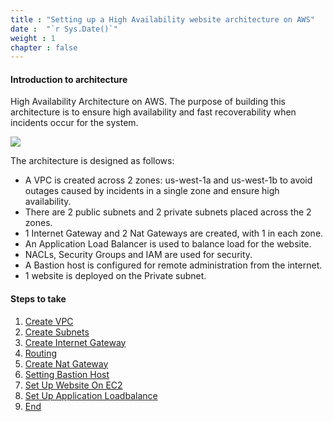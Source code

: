 ```yaml
---
title : "Setting up a High Availability website architecture on AWS"
date :  "`r Sys.Date()`" 
weight : 1 
chapter : false
---
```


#### Introduction to architecture

High Availability Architecture on AWS.
The purpose of building this architecture is to ensure high availability and fast recoverability when incidents occur for the system.

![](../images/Pastedimage20240306173225.png)

The architecture is designed as follows:
- A VPC is created across 2 zones: us-west-1a and us-west-1b to avoid outages caused by incidents in a single zone and ensure high availability.
- There are 2 public subnets and 2 private subnets placed across the 2 zones.
- 1 Internet Gateway and 2 Nat Gateways are created, with 1 in each zone.
- An Application Load Balancer is used to balance load for the website.
- NACLs, Security Groups and IAM are used for security.
- A Bastion host is configured for remote administration from the internet.
- 1 website is deployed on the Private subnet.

#### Steps to take

1. [Create VPC](1-CreateVPC/)
2. [Create Subnets](2-CreateSubnets/)
3. [Create Internet Gateway](3-CreateInternetGateway/)
4. [Routing](4-Routing/)
5. [Create Nat Gateway](5-CreateNatGateway/)
6. [Setting Bastion Host](6-SettingBastionHost/)
7. [Set Up Website On EC2](7-SetUpWebsiteOnEC2/)
8. [Set Up Application Loadbalance](8-SetUpApplicationLoadbalance/)
9. [End](9-End/)